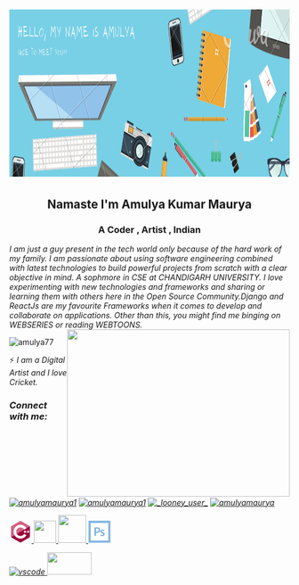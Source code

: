 
<h1 align="center"> <img src="https://github.com/Amulya77/Amulya77.github.io/blob/main/amulya.png?raw=true" height="300" width="1100" /> 
  <h2 align="center">Namaste I'm Amulya Kumar Maurya</h2>
<h3 align="center">A Coder , Artist , Indian</h3>
 <i>I am just a guy present in the tech world only because of the hard work of my family. I am passionate about using software engineering combined with latest technologies to build powerful projects from scratch with a clear objective in mind. A sophmore in CSE at CHANDIGARH UNIVERSITY. I love experimenting with new technologies and frameworks and sharing or learning them with others here in the Open Source Community.Django and ReactJs are my favourite Frameworks when it comes to develop and collaborate on applications. Other than this, you might find me binging on WEBSERIES or reading WEBTOONS.</i> 
<img align='right' src="https://cdni.iconscout.com/illustration/premium/thumb/college-student-boy-studying-on-laptop-with-e-books-2710149-2261433.png" height="300" width="400">
<p align="left"> <img src="https://komarev.com/ghpvc/?username=amulya77&label=Profile%20views&color=0e75b6&style=flat" alt="amulya77" /> </p>




⚡ <i>I am a Digital Artist and I love Cricket.<i>


<h3 align="left">Connect with me:</h3>
<p align="left">
 <a href="https://twitter.com/amulyamaurya1" target="blank"><img align="center" src="https://cdn.jsdelivr.net/npm/simple-icons@3.0.1/icons/twitter.svg" alt="amulyamaurya1" height="30" width="40" /></a> 
<a href="https://www.linkedin.com/in/amulya-maurya-25b8621bb/" target="blank"><img align="center" src="https://cdn.jsdelivr.net/npm/simple-icons@3.0.1/icons/linkedin.svg" alt="amulyamaurya1" height="30" width="40" /></a>
<a href="https://instagram.com/_looney_user__" target="blank"><img align="center" src="https://cdn.jsdelivr.net/npm/simple-icons@3.0.1/icons/instagram.svg" alt="_looney_user_" height="30" width="40" /></a>
<a href="https://www.facebook.com/amulya.maurya.9" target="blank"><img align="center" src="https://cdn.jsdelivr.net/npm/simple-icons@3.0.1/icons/facebook.svg" alt="amulyamaurya" height="30" width="40" /></a>
</p>


<p align="left"> <a href="https://www.w3schools.com/cpp/" target="_blank"> <img src="https://raw.githubusercontent.com/devicons/devicon/master/icons/cplusplus/cplusplus-original.svg" alt="cplusplus" width="40" height="40"/><a href="https://www.python.org/" target="_blank"> <img src="https://upload.wikimedia.org/wikipedia/commons/c/c3/Python-logo-notext.svg" height="40" width="40" /> </a> <a href="https://www.javatpoint.com/java-tutorial" target="_blank"> <img src="https://upload.wikimedia.org/wikipedia/en/3/30/Java_programming_language_logo.svg" height="50" width="50" /> </a> 
  <a href="https://www.photoshop.com/en" target="_blank"> <img src="https://raw.githubusercontent.com/devicons/devicon/master/icons/photoshop/photoshop-line.svg" alt="photoshop" width="40" height="40"/> </a> </p>
<p align="left"> <a href="https://code.visualstudio.com/" target="_blank"> <img src="https://miro.medium.com/max/600/1*u9Rw2zT1kQl0I0Oa-9vc_g.png" alt="vscode" width="40" height="40"/>  <a href="https://cloud.google.com/" target="_blank"> <img src="https://cloud.google.com/_static/cloud/images/social-icon-google-cloud-1200-630.png" width="80" height="40"/> </a>
